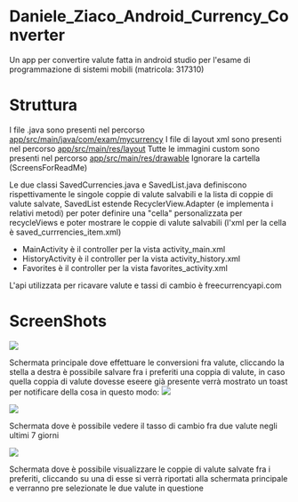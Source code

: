 # Daniele_Ziaco_Android_Currency_Converter
Un app per convertire valute fatta in android studio per l'esame di programmazione di sistemi mobili (matricola: 317310)

# Struttura

I file .java sono presenti nel percorso [app/src/main/java/com/exam/mycurrency](app/src/main/java/com/exam/mycurrency)
I file di layout xml sono presenti nel percorso [app/src/main/res/layout](app/src/main/res/layout)
Tutte le immagini custom sono presenti nel percorso [app/src/main/res/drawable](app/src/main/res/drawable)
Ignorare la cartella (ScreensForReadMe)

Le due classi SavedCurrencies.java e SavedList.java definiscono rispettivamente le singole coppie di valute salvabili e la lista di coppie di valute salvate, SavedList estende RecyclerView.Adapter (e implementa i relativi metodi) per poter definire una "cella" personalizzata per recycleViews e poter mostrare le coppie di valute salvabili (l'xml per la cella è saved_currrencies_item.xml)


- MainActivity è il controller per la vista activity_main.xml
- HistoryActivity è il controller per la vista activity_history.xml
- Favorites è il controller per la vista favorites_activity.xml

L'api utilizzata per ricavare valute e tassi di cambio è freecurrencyapi.com

# ScreenShots

![](https://github.com/ErZicky/Daniele_Ziaco_Android_Currency_Converter/blob/master/ScreensForReadMe/screen1.jpeg)

Schermata principale dove effettuare le conversioni fra valute, cliccando la stella a destra è possibile salvare fra i preferiti una coppia di valute, in caso quella coppia di valute dovesse eseere già presente verrà mostrato un toast per notificare della cosa in questo modo:
![](https://github.com/ErZicky/Daniele_Ziaco_Android_Currency_Converter/blob/master/ScreensForReadMe/screen4.jpeg)

![](https://github.com/ErZicky/Daniele_Ziaco_Android_Currency_Converter/blob/master/ScreensForReadMe/screen2.jpeg)

Schermata dove è possibile vedere il tasso di cambio fra due valute negli ultimi 7 giorni

![](https://github.com/ErZicky/Daniele_Ziaco_Android_Currency_Converter/blob/master/ScreensForReadMe/screen3.jpeg)

Schermata dove è possibile visualizzare le coppie di valute salvate fra i preferiti, cliccando su una di esse si verrà riportati alla schermata principale e verranno pre selezionate le due valute in questione
